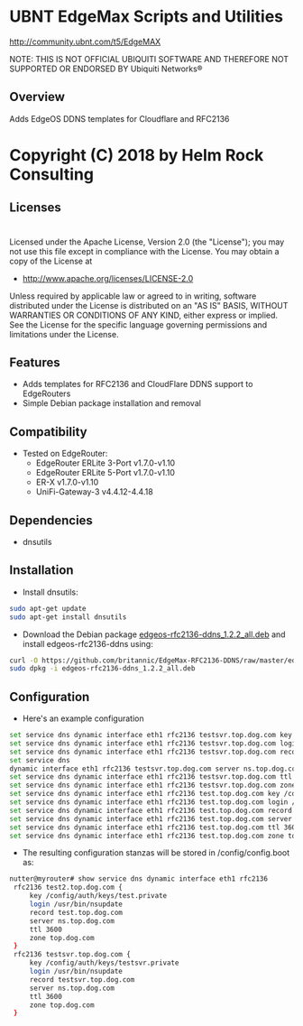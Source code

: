 # UBNT EdgeMax Scripts and Utilities
http://community.ubnt.com/t5/EdgeMAX

NOTE: THIS IS NOT OFFICIAL UBIQUITI SOFTWARE AND THEREFORE NOT SUPPORTED OR ENDORSED BY Ubiquiti Networks®

## Overview
Adds EdgeOS DDNS templates for Cloudflare and RFC2136

# Copyright (C) 2018 by Helm Rock Consulting

## Licenses
#
Licensed under the Apache License, Version 2.0 (the "License");
you may not use this file except in compliance with the License.
You may obtain a copy of the License at

* http://www.apache.org/licenses/LICENSE-2.0

Unless required by applicable law or agreed to in writing, software
distributed under the License is distributed on an "AS IS" BASIS,
WITHOUT WARRANTIES OR CONDITIONS OF ANY KIND, either express or implied.
See the License for the specific language governing permissions and
limitations under the License.

## Features

* Adds templates for RFC2136 and CloudFlare DDNS support to EdgeRouters
* Simple Debian package installation and removal

## Compatibility

* Tested on EdgeRouter:
  - EdgeRouter ERLite 3-Port v1.7.0-v1.10
  - EdgeRouter ERLite 5-Port v1.7.0-v1.10
  - ER-X v1.7.0-v1.10
  - UniFi-Gateway-3 v4.4.12-4.4.18

## Dependencies

* dnsutils

## Installation

* Install dnsutils:

```bash
sudo apt-get update
sudo apt-get install dnsutils
```

* Download the Debian package [edgeos-rfc2136-ddns_1.2.2_all.deb](https://github.com/britannic/EdgeMax-RFC2136-DDNS/raw/master/edgeos-rfc2136-ddns_1.2.2_all.deb) and install edgeos-rfc2136-ddns using:

```bash
curl -O https://github.com/britannic/EdgeMax-RFC2136-DDNS/raw/master/edgeos-rfc2136-ddns_1.2.2_all.deb
sudo dpkg -i edgeos-rfc2136-ddns_1.2.2_all.deb
```

## Configuration

* Here's an example configuration

```bash
set service dns dynamic interface eth1 rfc2136 testsvr.top.dog.com key /config/auth/keys/testsvr.private
set service dns dynamic interface eth1 rfc2136 testsvr.top.dog.com login /usr/bin/nsupdate
set service dns dynamic interface eth1 rfc2136 testsvr.top.dog.com record testsvr.top.dog.com
set service dns
dynamic interface eth1 rfc2136 testsvr.top.dog.com server ns.top.dog.com
set service dns dynamic interface eth1 rfc2136 testsvr.top.dog.com ttl 3600
set service dns dynamic interface eth1 rfc2136 testsvr.top.dog.com zone top.dog.com
set service dns dynamic interface eth1 rfc2136 test.top.dog.com key /config/auth/keys/test.private
set service dns dynamic interface eth1 rfc2136 test.top.dog.com login /usr/bin/nsupdate
set service dns dynamic interface eth1 rfc2136 test.top.dog.com record test.top.dog.com
set service dns dynamic interface eth1 rfc2136 test.top.dog.com server ns.top.dog.com
set service dns dynamic interface eth1 rfc2136 test.top.dog.com ttl 3600
set service dns dynamic interface eth1 rfc2136 test.top.dog.com zone top.dog.com
```

* The resulting configuration stanzas will be stored in /config/config.boot as:

```bash
nutter@myrouter# show service dns dynamic interface eth1 rfc2136 
 rfc2136 test2.top.dog.com {
     key /config/auth/keys/test.private
     login /usr/bin/nsupdate
     record test.top.dog.com
     server ns.top.dog.com
     ttl 3600
     zone top.dog.com
 }
 rfc2136 testsvr.top.dog.com {
     key /config/auth/keys/testsvr.private
     login /usr/bin/nsupdate
     record testsvr.top.dog.com
     server ns.top.dog.com
     ttl 3600
     zone top.dog.com
 }
```